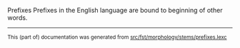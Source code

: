 Prefixes
Prefixes in the English language are bound to beginning of other words.

* * *

<small>This (part of) documentation was generated from [src/fst/morphology/stems/prefixes.lexc](https://github.com/giellalt/lang-eng/blob/main/src/fst/morphology/stems/prefixes.lexc)</small>
